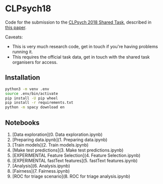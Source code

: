 # CLPsych18

Code for the submission to the [CLPsych 2018 Shared Task](http://clpsych.org/shared-task-2018/), described in [this paper](Radford-CLPsych2018-final.pdf).

Caveats:
* This is very much research code, get in touch if you're having problems running it.
* This requires the official task data, get in touch with the shared task organisers for access.

## Installation

```bash
python3 -m venv .env
source .env/bin/activate
pip install -U pip wheel
pip install -r requirements.txt
python -m spacy download en
```

## Notebooks

1. [Data exploration](0. Data exploration.ipynb)
1. [Preparing data.ipynb](1. Preparing data.ipynb)
1. [Train models](2. Train models.ipynb)
1. [Make test predictions](3. Make test predictions.ipynb)
1. [EXPERIMENTAL Feature Selection](4. Feature Selection.ipynb)
1. [EXPERIMENTAL fastText features](5. fastText features.ipynb)
1. [Analysis](6. Analysis.ipynb)
1. [Fairness](7. Fairness.ipynb)
1. [ROC for triage scenario](8. ROC for triage analysis.ipynb)
